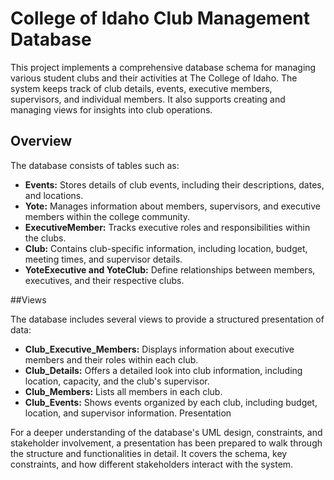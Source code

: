 # College of Idaho Club Management Database

This project implements a comprehensive database schema for managing various student clubs and their activities at The College of Idaho. The system keeps track of club details, events, executive members, supervisors, and individual members. It also supports creating and managing views for insights into club operations.

## Overview

The database consists of tables such as:

- **Events:** Stores details of club events, including their descriptions, dates, and locations.
- **Yote:** Manages information about members, supervisors, and executive members within the college community.
- **ExecutiveMember:** Tracks executive roles and responsibilities within the clubs.
- **Club:** Contains club-specific information, including location, budget, meeting times, and supervisor details.
- **YoteExecutive and YoteClub:** Define relationships between members, executives, and their respective clubs.

##Views

The database includes several views to provide a structured presentation of data:

- **Club_Executive_Members:** Displays information about executive members and their roles within each club.
- **Club_Details:** Offers a detailed look into club information, including location, capacity, and the club's supervisor.
- **Club_Members:** Lists all members in each club.
- **Club_Events:** Shows events organized by each club, including budget, location, and supervisor information.
Presentation

For a deeper understanding of the database's UML design, constraints, and stakeholder involvement, a presentation has been prepared to walk through the structure and functionalities in detail. It covers the schema, key constraints, and how different stakeholders interact with the system.
